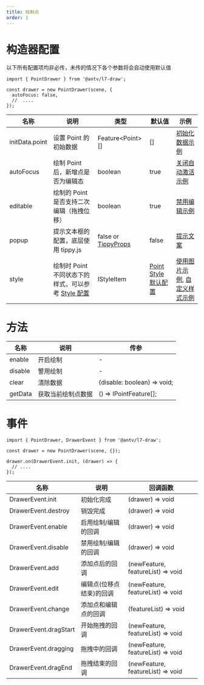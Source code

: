 ```yaml
---
title: 绘制点
order: 1
---
```


# 构造器配置

以下所有配置项均非必传，未传的情况下各个参数将会自动使用默认值

```tsx | pure
import { PointDrawer } from '@antv/l7-draw';

const drawer = new PointDrawer(scene, {
  autoFocus: false,
  //  ....
});
```

| 名称           | 说明                                                                  | 类型                                                                   | 默认值                                                   | 示例                                                                                       |
| -------------- | --------------------------------------------------------------------- | ---------------------------------------------------------------------- | -------------------------------------------------------- | ------------------------------------------------------------------------------------------ |
| initData.point | 设置 Point 的初始数据                                                 | Feature&lt;Point&gt;[]                                                 | []                                                       | [初始化数据示例](/example/point/init-data)                                          |
| autoFocus      | 绘制 Point 后，新增点是否为编辑态                                     | boolean                                                                | true                                                     | [关闭自动激活示例](/example/point/auto-focus)                                       |
| editable       | 绘制的 Point 是否支持二次编辑（拖拽位移）                             | boolean                                                                | true                                                     | [禁用编辑示例](/example/point/editable)                                             |
| popup          | 提示文本框的配置，底层使用 tippy.js                                   | false or [TippyProps](https://atomiks.github.io/tippyjs/v6/all-props/) | false                                                    | [提示文案](/example/point/helper)                                                   |
| style          | 绘制时 Point 不同状态下的样式，可以参考 [Style 配置](/基础绘制/style) | IStyleItem                                                             | [Point Style 默认配置](/基础绘制/style#point-style-配置) | [使用图片示例](/example/point/image), [自定义样式示例](/example/point/style) |

# 方法

| 名称      | 说明               | 传参                        |
|---------| ------------------ | --------------------------- |
| enable  | 开启绘制           | -                           |
| disable | 警用绘制           | -                           |
| clear   | 清除数据           | (disable: boolean) => void; |
| getData | 获取当前绘制点数据 | () => IPointFeature[];      |

# 事件

```tsx | pure
import { PointDrawer, DrawerEvent } from '@antv/l7-draw';

const drawer = new PointDrawer(scene, {});

drawer.on(DrawerEvent.init, (drawer) => {
  // ....
});
```

| 名称                  | 说明                     | 回调函数                          |
| --------------------- | ------------------------ | --------------------------------- |
| DrawerEvent.init      | 初始化完成               | (drawer) => void                  |
| DrawerEvent.destroy   | 销毁完成                 | (drawer) => void                  |
| DrawerEvent.enable    | 启用绘制/编辑的回调      | (drawer) => void                  |
| DrawerEvent.disable   | 禁用绘制/编辑的回调      | (drawer) => void                  |
| DrawerEvent.add       | 添加点后的回调           | (newFeature, featureList) => void |
| DrawerEvent.edit      | 编辑点(位移点结束)的回调 | (newFeature, featureList) => void |
| DrawerEvent.change    | 添加点和编辑点的回调     | (featureList) => void             |
| DrawerEvent.dragStart | 开始拖拽的回调           | (newFeature, featureList) => void |
| DrawerEvent.dragging  | 拖拽中的回调             | (newFeature, featureList) => void |
| DrawerEvent.dragEnd   | 拖拽结束的回调           | (newFeature, featureList) => void |
